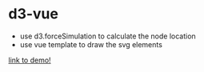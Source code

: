# d3-vue
* use d3.forceSimulation to calculate the node location
* use vue template to draw the svg elements

[link to demo!](lastboy1228.github.io/d3-vue/)
